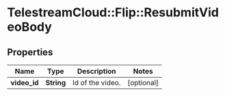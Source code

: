 # TelestreamCloud::Flip::ResubmitVideoBody

## Properties
Name | Type | Description | Notes
------------ | ------------- | ------------- | -------------
**video_id** | **String** | Id of the video. | [optional] 


